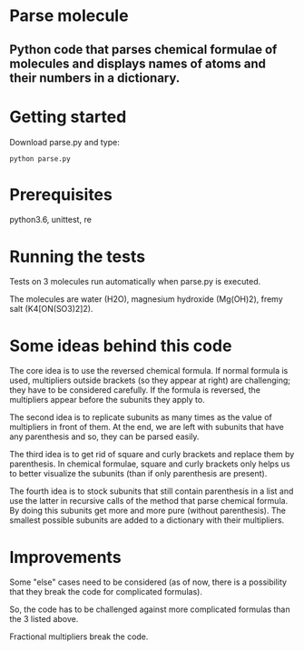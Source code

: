 # Parse molecule
## Python code that parses chemical formulae of molecules and displays names of atoms and their numbers in a dictionary.

# Getting started
Download parse.py and type:

```
python parse.py
```

# Prerequisites
python3.6, unittest, re

# Running the tests
Tests on 3 molecules run automatically when parse.py is executed.

The molecules are water (H2O), magnesium hydroxide (Mg(OH)2), fremy salt (K4[ON(SO3)2]2).

# Some ideas behind this code
The core idea is to use the reversed chemical formula. If normal formula is used, multipliers outside brackets (so they appear at right) are challenging; they have to be considered carefully. If the formula is reversed, the multipliers appear before the subunits they apply to.

The second idea is to replicate subunits as many times as the value of multipliers in front of them. At the end, we are left with subunits that have any parenthesis and so, they can be parsed easily.

The third idea is to get rid of square and curly brackets and replace them by parenthesis. In chemical formulae, square and curly brackets only helps us to better visualize the subunits (than if only parenthesis are present).

The fourth idea is to stock subunits that still contain parenthesis in a list and use the latter in recursive calls of the method that parse chemical formula. By doing this subunits get more and more pure (without parenthesis). The smallest possible subunits are added to a dictionary with their multipliers.


# Improvements
Some "else" cases need to be considered (as of now, there is a possibility that they break the code for complicated formulas).

So, the code has to be challenged against more complicated formulas than the 3 listed above.

Fractional multipliers break the code.
